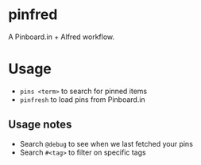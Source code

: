 # pinfred

A Pinboard.in + Alfred workflow.

# Usage

- `pins <term>` to search for pinned items
- `pinfresh` to load pins from Pinboard.in

## Usage notes

- Search `@debug` to see when we last fetched your pins
- Search `#<tag>` to filter on specific tags

